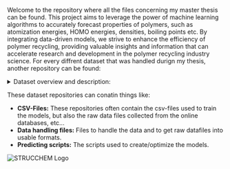 Welcome to the repository where all the files concerning my master thesis can be found. This project aims to leverage the power of machine learning algorithms to accurately forecast properties of polymers, such as atomization energies, HOMO energies, densities, boiling points etc. By integrating data-driven models, we strive to enhance the efficiency of polymer recycling, providing valuable insights and information that can accelerate research and development in the polymer recycling industry science.
For every diffrent dataset that was handled durign my thesis, another repository can be found:

<details>
<summary>Dataset overview and description:</summary>

|Dataset|Description|
|---|---|
|[Khazana Polymers](https://github.com/WannesVerh/Master_Thesis/tree/main/Khazana_dataset)|The Khazana dataset was mainly used to explore the possibilities within the realm of featurizers and algorithms. Since there is a constantly growing number of algorithms and features available, the focus will be laid upon the ones that can be easily integrated with the DeepChem framework|
|[HOPV/QM9](https://github.com/WannesVerh/Master_Thesis/tree/main/HOPV_QM9_dataset)|Both the HOPV and QM9 datsets holds values on the HOMO energies of various compounds. Because the QM9 dataset holds 134 thousand molecules the initial steps of building the model where done on the HOPV dataset, which only holds 350 molecules.|
|[Polyol Mixtures](https://github.com/WannesVerh/Master_Thesis/tree/main/Polyol_mixtures)|An attempt was made to create a dataset ourselfs which contained the densities of various mixtures of polyethylene-glycol and polypropylene-glycol polymers.|
|[Alkane Dataset](https://github.com/WannesVerh/Master_Thesis/tree/main/Alkane_dataset)|The dataset referred to as the “alkane dataset”, consists of various hydrocarbons, mostly alkanes but it also contains alkenes and alkynes. This dataset was build using the engineering software Aspen, which holds extensive databases comprising diverse molecules together with their associated properties. From the 32 properties available, seven were chosen based on their usefulness in the simulation of separation processes, namely: Critical pressure (Bar), Liquid molar volume at 25°C (m3/Kmol), Specific gravitation (au), Boiling temperature (°C), Critical temperature (°C), Critical compressibility factor (a.u.).|
|[Temperature dependent density](https://github.com/WannesVerh/Master_Thesis/tree/main/T_dependent_density_database)|This database contains the densities of the same alkanes as in the alkane datset. The desnities of the alkanes are simulated by the engineering software Aspen at various temperatures, ranging from 25°C to 500°C in 25°C intervals. This dataset was used to check the ability of machinle learning models to predict temperature dependent densities of various hydrocarbons.|




</details>


 These dataset repositories can conatin things like:
- **CSV-Files:** These repositories often contain the csv-files used to train the models, but also the raw data files collected from the online databases, etc...
- **Data handling files:** Files to handle the data and to get raw datafiles into usable formats.
- **Predicting scripts:** The scripts used to create/optimize the models.

![STRUCCHEM Logo](https://github.com/WannesVerh/Master_Thesis/blob/main/STRUCCHEM_logo.jpg)
